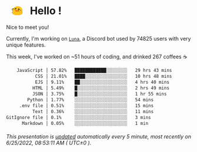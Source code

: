 <h1>   <img src="./spoinky.gif" style="vertical-align:middle;" width="30px">   Hello ! </h1>

Nice to meet you!

Currently, I'm working on <a href='https://github.com/Asgarrrr/Luna'>`Luna`</a>, a Discord bot used by 74825 users with very unique features.

This week, I've worked on ~51 hours of coding, and drinked 267 coffees ☕

```
    JavaScript │ 57.82%   ████████████░░░░░░░░   29 hrs 43 mins
           CSS │ 21.01%   ████░░░░░░░░░░░░░░░░   10 hrs 48 mins
           EJS │ 9.11%    ██░░░░░░░░░░░░░░░░░░   4 hrs 40 mins
          HTML │ 5.49%    █░░░░░░░░░░░░░░░░░░░   2 hrs 49 mins
          JSON │ 3.75%    █░░░░░░░░░░░░░░░░░░░   1 hr 55 mins
        Python │ 1.77%    ░░░░░░░░░░░░░░░░░░░░   54 mins
     .env file │ 0.51%    ░░░░░░░░░░░░░░░░░░░░   15 mins
          Text │ 0.36%    ░░░░░░░░░░░░░░░░░░░░   11 mins
GitIgnore file │ 0.1%     ░░░░░░░░░░░░░░░░░░░░   3 mins
      Markdown │ 0.05%    ░░░░░░░░░░░░░░░░░░░░   1 min
```

###### This presentation is [updated](https://github.com/Asgarrrr) automatically every 5 minute, most recently on 6/25/2022, 08:53:11 AM ( UTC±0 ).